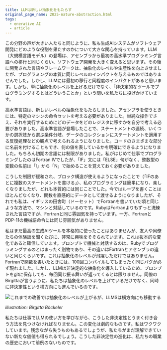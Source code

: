 ```yaml
---
title: LLMは新しい抽象化をもたらす
original_page_name: 2025-nature-abstraction.html
tags:
  - enerative AI
  - article
---
```


<!-- Like most loudmouths in this field, I've been paying a lot of attention to the role that generative AI systems may play in software development. I think the appearance of LLMs will change software development to a similar degree as the change from assembler to the first high-level programming languages. The further development of languages and frameworks increased our abstraction level and productivity, but didn't have that kind of impact on the nature of programming. LLMs are making that degree of impact, but with the distinction that it isn't just raising the level of abstraction, but also forcing us to consider what it means to program with non-deterministic tools. -->

この分野の声が大きい人たちと同じように、私も生成AIシステムがソフトウェア開発にどのような役割を果たすのかについて大きな関心を持っています。LLM（大規模言語モデル）の登場は、アセンブラから最初の高水準プログラミング言語への移行と同じくらい、ソフトウェア開発を大きく変えると思います。その後に開発された言語やフレームワークは、抽象化のレベルや生産性を向上させましたが、プログラミングの本質に同じレベルのインパクトを与えるものではありませんでした。しかし、LLMには最初の移行と同程度のインパクトがあると思います。しかも、単に抽象化のレベルを上げるだけでなく、「非決定的なツールでプログラミングするとはどういうことか」という問いを私たちに投げかけています。

<!-- High-Level Languages (HLLs) introduced a radically new level of abstraction. With assembler I'm thinking about the instruction set of a particular machine. I have to figure out how to do even simple actions by moving data into the right registers to invoke those specific actions. HLLs meant I could now think in terms of sequences of statements, conditionals to choose between alternatives, and iteration to repeatedly apply statements to collections of data values. I can introduce names into many aspects of my code, making it clear what values are supposed to represent. Early languages certainly had their limitations. My first professional programming was in Fortran IV, where “IF” statements didn't have an “ELSE” clause, and I had to remember to name my integer variables so they started with the letters “I” through “N”. -->

高水準言語は、新しいレベルの抽象化をもたらしました。アセンブラを使うときには、特定のマシンの命令セットを考える必要がありました。単純な操作でさえ、それを実行するためにどのデータをどのレジスタに移すかを自分で考える必要がありました。高水準言語が登場したことで、ステートメントの連続、いくつかの選択肢から選ぶ条件分岐、データのコレクションにステートメントを適用する反復処理などの観点で考えられるようになりました。コードのさまざまな部分に名前を付けることもでき、何の値を表しているかを明確にできるようになりました。もちろん初期の言語には制限がありました。私がはじめて仕事でプログラミングしたのはFortran IVでしたが、「IF」文には「ELSE」句がなく、整数型の変数の名前は「I」から「N」で始めることを覚えておく必要がありました。

<!-- Relaxing such restrictions and gaining block structure (“I can have more than one statement after my IF”) made my programming easier (and more fun) but are the same kind of thing. Now I hardly ever write loops, I instinctively pass functions as data - but I'm still talking to the machine in a similar way than I did all those days ago on the Dorset moors with Fortran. Ruby is a far more sophisticated language than Fortran, but it has the same ambiance, in a way that Fortran and PDP-11 machine instructions do not. -->

こうした制限が緩和され、ブロック構造が使えるようになったことで（「IFのあとに複数のステートメントを書ける」）、私のプログラミングは簡単になり、楽しくなりましたが、どれも本質的には同じことでした。今ではループを書くことはほとんどなくなり、関数を直感的にデータとして渡せるようになりましたが、それでも私は、イギリスの田舎町（ドーセット）でFortranを書いていた頃と同じような方法で、マシンと対話しているのです。RubyはFortranよりもずっと洗練された言語ですが、Fortranと同じ雰囲気を持っています。一方、FortranとPDP-11の機械語命令には同じ雰囲気がありません。

<!-- Thus far I've not had the opportunity to do more than dabble with the best Gen-AI tools, but I'm fascinated as I listen to friends and colleagues share their experiences. I'm convinced that this is another fundamental change: talking to the machine in prompts is as different to Ruby as Fortran to assembler. But this is more than a huge jump in abstraction. When I wrote a Fortran function, I could compile it a hundred times, and the result still manifested the exact same bugs. Large Language Models introduce a non-deterministic abstraction, so I can't just store my prompts in git and know that I'll get the same behavior each time. As my colleague Birgitta put it, we're not just moving up the abstraction levels, we're moving sideways into non-determinism at the same time. -->

私はまだ最高の生成AIツールを本格的に使ったことはありませんが、友人や同僚たちの体験談を聞くたびに、非常に興味をそそられています。これは抜本的な変化であると確信しています。プロンプトで機械と対話するのは、Rubyでプログラミングするのとはまったく別物であり、その違いはFortranとアセンブラの違いと同じくらいです。これは抽象化のレベルが飛躍しただけではありません。Fortranで関数を書いたときには、100回コンパイルしてもまったく同じバグが必ず現れました。しかし、LLMは非決定的な抽象化を導入しているため、プロンプトをgitに保存しても、毎回同じ振る舞いが返ってくるとは限りません。同僚のBirgittaが言うように、私たちは抽象化のレベルを上げているだけでなく、同時に非決定性という横方向にも進んでいるのです。

![これまでの改善では抽象化のレベルが上がるが、LLMSは横方向にも移動する](https://martinfowler.com/articles/exploring-gen-ai/abstraction-levels-with-genai.png)
<!-- Previous improvements raise the level of abstraction, but LLMs go sideways illustration: Birgitta Böckeler -->
*illustration: Birgitta Böckeler*

<!-- As we learn to use LLMs in our work, we have to figure out how to live with this non-determinism. This change is dramatic, and rather excites me. I'm sure I'll be sad at some things we'll lose, but there will also things we'll gain that few of us understand yet. This evolution in non-determinism is unprecedented in the history of our profession. -->

私たちは仕事でLLMの使い方を学びながら、こうした非決定性とうまく付き合う方法を見つけなければなりません。この変化は劇的なものです。私はワクワクしています。残念ながら失うものもあるでしょうが、私たちがまだ理解できていない新たな価値も得られるでしょう。こうした非決定性の進化は、私たちの職業の歴史において前例のないものです。

